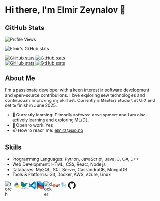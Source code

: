 # Hi there, I'm Elmir Zeynalov 👋
## GitHub Stats

![Profile Views](https://komarev.com/ghpvc/?username=Elmir-Zeynalov&color=blue)

![Elmir's GitHub stats](https://github-readme-stats.vercel.app/api?username=Elmir-Zeynalov&show_icons=true&theme=radical)

<!-- Light Mode -->
<div align="left">
  <a href="https://github.com/anuraghazra/github-readme-stats#gh-light-mode-only">
    <img height=220 src="https://github-readme-stats.vercel.app/api?username=Elmir-Zeynalov&show_icons=true&theme=radical#gh-light-mode-only" alt="GitHub stats" />
    <img height=220 src="https://github-readme-stats.vercel.app/api/top-langs/?username=Elmir-Zeynalov&layout=compact&langs_count=12&theme=transparent&size_weight=0.7&count_weight=0.3&hide=jupyter%20notebook" alt="GitHub stats" />
  </a>
</div>

<!-- Dark Mode -->
<div align="left">
  <a href="https://github.com/anuraghazra/github-readme-stats#gh-dark-mode-only">
    <img height=220 src="https://github-readme-stats.vercel.app/api?username=Elmir-Zeynalov&show_icons=true&theme=radical&bg_color=000000#gh-dark-mode-only" alt="GitHub stats" />
    <img height=220 src="https://github-readme-stats.vercel.app/api/top-langs/?username=Elmir-Zeynalov&layout=compact&langs_count=12&theme=dark&bg_color=000000#gh-dark-mode-only&size_weight=0.7&count_weight=0.3&hide=jupyter%20notebook" alt="GitHub stats" />
  </a>
</a>
</div>



## About Me

I'm a passionate developer with a keen interest in software development and open-source contributions. I love exploring new technologies and continuously improving my skill set. 
Currently a Masters student at UiO and set to finish in June 2025.

- 🌱 Currently learning: Primarily software development and I am also actively learning and exploring ML/DL.
- 💼 Open to work: Yes
- 📫 How to reach me: [elmirz@uio.no](mailto:elmirz@uio.no)

## Skills

- Programming Languages: Python, JavaScript, Java, C, C#, C++
- Web Development: HTML, CSS, React, Node.js
- Databases: MySQL, SQL Server, CassandraDB, MongoDB
- Tools & Platforms: Git, Docker, AWS, Azure, Linux

<div class="row">
  <img align="left" alt="torch" width="26px" src="https://pytorch.org/assets/images/pytorch-logo.png" />
  <img align="left" alt="python" width="26px" src="https://raw.githubusercontent.com/github/explore/80688e429a7d4ef2fca1e82350fe8e3517d3494d/topics/python/python.png" />
  <img align="left" alt="latex" width="26px" src="https://raw.githubusercontent.com/github/explore/80688e429a7d4ef2fca1e82350fe8e3517d3494d/topics/latex/latex.png" />
  <img align="left" alt="Visual Studio Code" width="26px" src="https://raw.githubusercontent.com/github/explore/80688e429a7d4ef2fca1e82350fe8e3517d3494d/topics/visual-studio-code/visual-studio-code.png" />
  <img align="left" alt="nsis" width="26px" src="https://raw.githubusercontent.com/idleberg/nsis-logo/master/preview.png" />
  <img align="left" alt="docker" width="26px" src="https://cdn4.iconfinder.com/data/icons/logos-and-brands/512/97_Docker_logo_logos-512.png" />
  <img align="left" alt="Git" width="26px" src="https://raw.githubusercontent.com/github/explore/80688e429a7d4ef2fca1e82350fe8e3517d3494d/topics/git/git.png" />
  <img align="left" alt="Actions" width="26px" src="https://raw.githubusercontent.com/github/explore/2c7e603b797535e5ad8b4beb575ab3b7354666e1/topics/actions/actions.png" />
  <img align="left" alt="GitHub" width="26px" src="https://raw.githubusercontent.com/github/explore/78df643247d429f6cc873026c0622819ad797942/topics/github/github.png" />
</div>

<!--
## Projects

### [Project 1: Awesome Project](https://github.com/Elmir-Zeynalov/awesome-project)
A brief description of the project and what it aims to achieve.

### [Project 2: Cool Project](https://github.com/Elmir-Zeynalov/cool-project)
A brief description of the project and what it aims to achieve.
-->

<!--
## Connect with Me

- [LinkedIn](https://www.linkedin.com/in/elmir-zeynalov/)
- [Twitter](https://twitter.com/elmir_zeynalov)
- [Personal Website](https://elmirzeynalov.com)
-->


<!--
**Elmir-Zeynalov/Elmir-Zeynalov** is a ✨ _special_ ✨ repository because its `README.md` (this file) appears on your GitHub profile.

Here are some ideas to get you started:

- 🔭 I’m currently working on ...
- 🌱 I’m currently learning ...
- 👯 I’m looking to collaborate on ...
- 🤔 I’m looking for help with ...
- 💬 Ask me about ...
- 📫 How to reach me: ...
- 😄 Pronouns: ...
- ⚡ Fun fact: ...
-->
